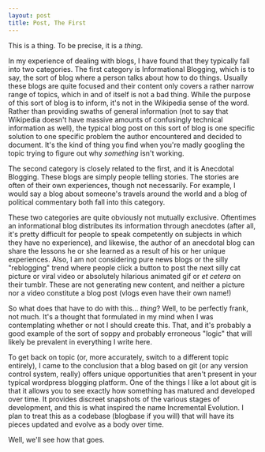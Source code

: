 ```yaml
---
layout: post
title: Post, The First
---
```


This is a thing. To be precise, it is a _thing_.

In my experience of dealing with blogs, I have found that they typically fall into two categories. The first category is Informational Blogging, which is to say, the sort of blog where a person talks about how to do things. Usually these blogs are quite focused and their content only covers a rather narrow range of topics, which in and of itself is not a bad thing. While the purpose of this sort of blog is to inform, it's not in the Wikipedia sense of the word. Rather than providing swaths of general information (not to say that Wikipedia doesn't have massive amounts of confusingly technical information as well), the typical blog post on this sort of blog is one specific solution to one specific problem the author encountered and decided to document. It's the kind of thing you find when you're madly googling the topic trying to figure out why _something_ isn't working.

The second category is closely related to the first, and it is Anecdotal Blogging. These blogs are simply people telling stories. The stories are often of their own experiences, though not necessarily. For example, I would say a blog about someone's travels around the world and a blog of political commentary both fall into this category.

These two categories are quite obviously not mutually exclusive. Oftentimes an informational blog distributes its information through anecdotes (after all, it's pretty difficult for people to speak competently on subjects in which they have no experience), and likewise, the author of an anecdotal blog can share the lessons he or she learned as a result of his or her unique experiences. Also, I am not considering pure news blogs or the silly "reblogging" trend where people click a button to post the next silly cat picture or viral video or absolutely hilarious animated gif or _et cetera_ on their tumblr. These are not generating new content, and neither a picture nor a video constitute a blog post (vlogs even have their own name!)

So what does that have to do with this... _thing_? Well, to be perfectly frank, not much. It's a thought that formulated in my mind when I was contemplating whether or not I should create this. That, and it's probably a good example of the sort of soppy and probably erroneous "logic" that will likely be prevalent in everything I write here.

To get back on topic (or, more accurately, switch to a different topic entirely), I came to the conclusion that a blog based on git (or any version control system, really) offers unique opportunities that aren't present in your typical wordpress blogging platform. One of the things I like a lot about git is that it allows you to see exactly how something has matured and developed over time. It provides discreet snapshots of the various stages of development, and this is what inspired the name Incremental Evolution. I plan to treat this as a codebase (blogbase if you will) that will have its pieces updated and evolve as a body over time.

Well, we'll see how that goes.